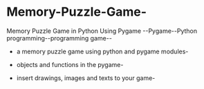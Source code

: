 # Memory-Puzzle-Game-
Memory Puzzle Game in Python Using Pygame
--Pygame--Python programming--programming game--

- a memory puzzle game using python and pygame modules-


- objects and functions in the pygame-


- insert drawings, images and texts to your game-
